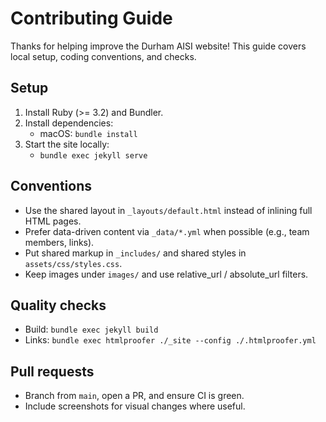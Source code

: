 Contributing Guide
==================

Thanks for helping improve the Durham AISI website! This guide covers local setup, coding conventions, and checks.

Setup
-----
1. Install Ruby (>= 3.2) and Bundler.
2. Install dependencies:
   - macOS: `bundle install`
3. Start the site locally:
   - `bundle exec jekyll serve`

Conventions
-----------
- Use the shared layout in `_layouts/default.html` instead of inlining full HTML pages.
- Prefer data-driven content via `_data/*.yml` when possible (e.g., team members, links).
- Put shared markup in `_includes/` and shared styles in `assets/css/styles.css`.
- Keep images under `images/` and use relative_url / absolute_url filters.

Quality checks
--------------
- Build: `bundle exec jekyll build`
- Links: `bundle exec htmlproofer ./_site --config ./.htmlproofer.yml`

Pull requests
-------------
- Branch from `main`, open a PR, and ensure CI is green.
- Include screenshots for visual changes where useful.
